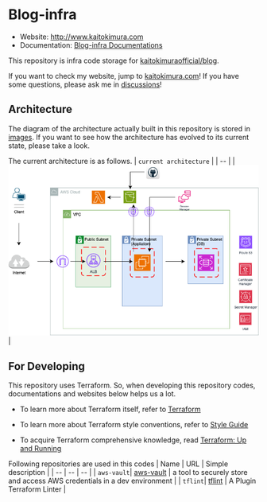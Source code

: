 # Blog-infra

- Website: http://www.kaitokimura.com
- Documentation: [Blog-infra Documentations](main/docs/)

This repository is infra code storage for [kaitokimuraofficial/blog](https://github.com/kaitokimuraofficial/blog/).

If you want to check my website, jump to [kaitokimura.com](http://www.kaitokimura.com)!
If you have some questions, please ask me in [discussions](https://github.com/kaitokimuraofficial/blog-infra/discussions/)!

## Architecture

The diagram of the architecture actually built in this repository is stored in [images](/images).
If you want to see how the architecture has evolved to its current state, please take a look.

The current architecture is as follows.
| `current architecture` |
| -- |
| ![current architecture](/images/0.1.1.png) |

## For Developing

This repository uses Terraform. So, when developing this repository codes, documentations and websites below helps us a lot.

- To learn more about Terraform itself, refer to [Terraform](https://developer.hashicorp.com/terraform)

- To learn more about Terraform style conventions, refer to [Style Guide](https://developer.hashicorp.com/terraform/language/style)

- To acquire Terraform comprehensive knowledge, read [Terraform: Up and Running](https://www.oreilly.com/library/view/terraform-up-and/9781098116736/)


Following repositories are used in this codes
| Name | URL | Simple description |
| -- | -- | -- |
| `aws-vault`| [aws-vault](https://github.com/99designs/aws-vault) | a tool to securely store and access AWS credentials in a dev environment |
| `tflint`| [tflint](https://github.com/terraform-linters/tflint) | A Plugin Terraform Linter |
